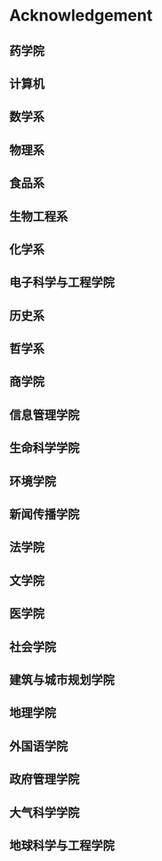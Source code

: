 # Acknowledgement

## 药学院
   

## 计算机

## 数学系

## 物理系

## 食品系

## 生物工程系

## 化学系

## 电子科学与工程学院

## 历史系

## 哲学系

## 商学院

## 信息管理学院

## 生命科学学院
## 环境学院
## 新闻传播学院
## 法学院
## 文学院
## 医学院
## 社会学院
## 建筑与城市规划学院
## 地理学院
## 外国语学院
## 政府管理学院
## 大气科学学院
## 地球科学与工程学院
